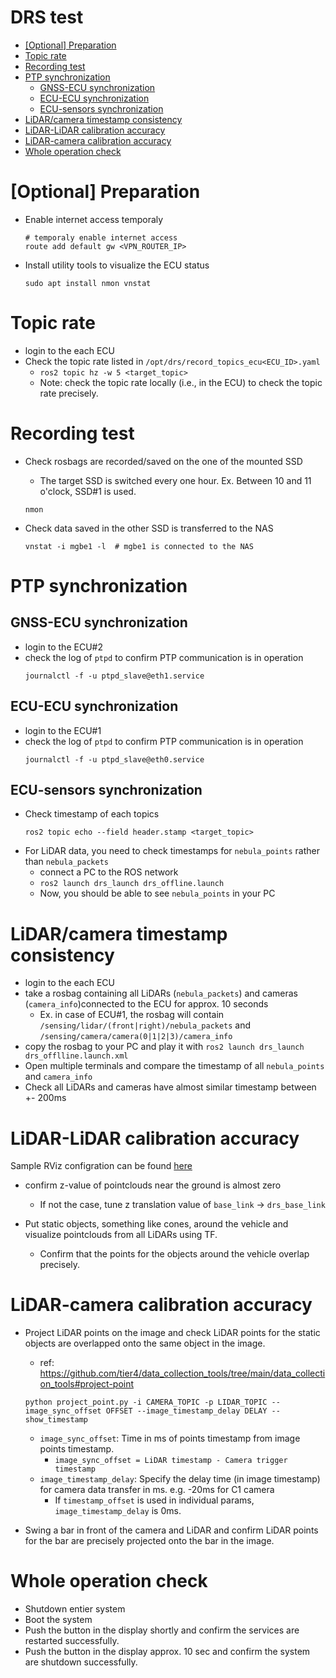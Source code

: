 # DRS test

- [\[Optional\] Preparation](#optional-preparation)
- [Topic rate](#topic-rate)
- [Recording test](#recording-test)
- [PTP synchronization](#ptp-synchronization)
    - [GNSS-ECU synchronization](#gnss-ecu-synchronization)
    - [ECU-ECU synchronization](#ecu-ecu-synchronization)
    - [ECU-sensors synchronization](#ecu-sensors-synchronization)
- [LiDAR/camera timestamp consistency](#lidarcamera-timestamp-consistency)
- [LiDAR-LiDAR calibration accuracy](#lidar-lidar-calibration-accuracy)
- [LiDAR-camera calibration accuracy](#lidar-camera-calibration-accuracy)
- [Whole operation check](#whole-operation-check)


# [Optional] Preparation

- Enable internet access temporaly 
  ```shell
  # temporaly enable internet access
  route add default gw <VPN_ROUTER_IP>
  ```

- Install utility tools to visualize the ECU status
  ```shell
  sudo apt install nmon vnstat
  ```

# Topic rate
- login to the each ECU
- Check the topic rate listed in `/opt/drs/record_topics_ecu<ECU_ID>.yaml`
  - `ros2 topic hz -w 5 <target_topic>`
  - Note: check the topic rate locally (i.e., in the ECU) to check the topic rate precisely.

# Recording test
- Check rosbags are recorded/saved on the one of the mounted SSD
  - The target SSD is switched every one hour. Ex. Between 10 and 11 o'clock, SSD#1 is used.
  ```shell
  nmon
  ```

- Check data saved in the other SSD is transferred to the NAS
  ```shell
  vnstat -i mgbe1 -l  # mgbe1 is connected to the NAS
  ```

# PTP synchronization
## GNSS-ECU synchronization
- login to the ECU#2
- check the log of `ptpd` to confirm PTP communication is in operation
  ```shell
  journalctl -f -u ptpd_slave@eth1.service
  ```

## ECU-ECU synchronization
- login to the ECU#1
- check the log of `ptpd` to confirm PTP communication is in operation
  ```shell
  journalctl -f -u ptpd_slave@eth0.service
  ```

## ECU-sensors synchronization
- Check timestamp of each topics
  ```shell
  ros2 topic echo --field header.stamp <target_topic>
  ```
- For LiDAR data, you need to check timestamps for `nebula_points` rather than `nebula_packets`
  - connect a PC to the ROS network
  - `ros2 launch drs_launch drs_offline.launch`
  - Now, you should be able to see `nebula_points` in your PC

# LiDAR/camera timestamp consistency
- login to the each ECU
- take a rosbag containing all LiDARs (`nebula_packets`) and cameras (`camera_info`)connected to the ECU for approx. 10 seconds
  - Ex. in case of ECU#1, the rosbag will contain `/sensing/lidar/(front|right)/nebula_packets` and `/sensing/camera/camera(0|1|2|3)/camera_info`
- copy the rosbag to your PC and play it with `ros2 launch drs_launch drs_offlline.launch.xml`
- Open multiple terminals and compare the timestamp of all `nebula_points` and `camera_info`
- Check all LiDARs and cameras have almost similar timestamp between +- 200ms

# LiDAR-LiDAR calibration accuracy
Sample RViz configration can be found [here](samples/lidar_lidar.rviz)

- confirm z-value of pointclouds near the ground is almost zero
  - If not the case, tune z translation value of `base_link` -> `drs_base_link`

- Put static objects, something like cones, around the vehicle and visualize pointclouds from all LiDARs using TF.
  - Confirm that the points for the objects around the vehicle overlap precisely.

# LiDAR-camera calibration accuracy
- Project LiDAR points on the image and check LiDAR points for the static objects are overlapped onto the same object in the image.
  - ref: https://github.com/tier4/data_collection_tools/tree/main/data_collection_tools#project-point
  ```shell
  python project_point.py -i CAMERA_TOPIC -p LIDAR_TOPIC --image_sync_offset OFFSET --image_timestamp_delay DELAY --show_timestamp 
  ```
    - `image_sync_offset`: Time in ms of points timestamp from image points timestamp.
      - `image_sync_offset = LiDAR timestamp - Camera trigger timestamp`
    - `image_timestamp_delay`: Specify the delay time (in image timestamp) for camera data transfer in ms. e.g. -20ms for C1 camera
      - If `timestamp_offset` is used in individual params, `image_timestamp_delay` is 0ms.

- Swing a bar in front of the camera and LiDAR and confirm LiDAR points for the bar are precisely projected onto the bar in the image.

# Whole operation check
- Shutdown entier system
- Boot the system
- Push the button in the display shortly and confirm the services are restarted successfully.
- Push the button in the display approx. 10 sec  and confirm the system are shutdown successfully.
